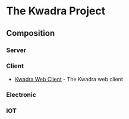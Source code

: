 # The Kwadra Project 

## **Composition**


### **Server**


### **Client**
* [Kwadra Web Client](https://github.com/nikoden-io/Kwadra/kwadra-web-client) - The Kwadra web client 

### **Electronic**


### **IOT**
